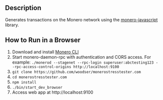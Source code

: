 ## Description

Generates transactions on the Monero network using the [monero-javascript](https://github.com/monero-ecosystem/monero-javascript) library.

## How to Run in a Browser
1. Download and install [Monero CLI](https://getmonero.org/downloads/)
2. Start monero-daemon-rpc with authentication and CORS access.  For example: `./monerod --stagenet --rpc-login superuser:abctesting123 --rpc-access-control-origins http://localhost:9100`
3. `git clone https://github.com/woodser/monerostresstester.com`
4. `cd monerostresstester.com`
5. `npm install`
6. `./bin/start_dev_browser`
7. Access web app at http://localhost:9100
